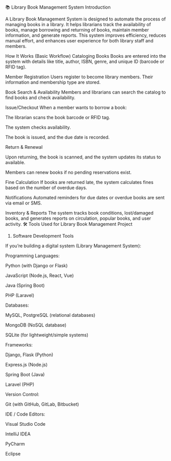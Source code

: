 📚 Library Book Management System
Introduction

A Library Book Management System is designed to automate the process of managing books in a library. It helps librarians track the availability of books, manage borrowing and returning of books, maintain member information, and generate reports. This system improves efficiency, reduces manual effort, and enhances user experience for both library staff and members.

How It Works (Basic Workflow)
Cataloging Books
Books are entered into the system with details like title, author, ISBN, genre, and unique ID (barcode or RFID tag).

Member Registration
Users register to become library members. Their information and membership type are stored.

Book Search & Availability
Members and librarians can search the catalog to find books and check availability.

Issue/Checkout
When a member wants to borrow a book:

The librarian scans the book barcode or RFID tag.

The system checks availability.

The book is issued, and the due date is recorded.

Return & Renewal

Upon returning, the book is scanned, and the system updates its status to available.

Members can renew books if no pending reservations exist.

Fine Calculation
If books are returned late, the system calculates fines based on the number of overdue days.

Notifications
Automated reminders for due dates or overdue books are sent via email or SMS.

Inventory & Reports
The system tracks book conditions, lost/damaged books, and generates reports on circulation, popular books, and user activity.
🛠 Tools Used for Library Book Management Project
1. Software Development Tools

If you’re building a digital system (Library Management System):

Programming Languages:

Python (with Django or Flask)

JavaScript (Node.js, React, Vue)

Java (Spring Boot)

PHP (Laravel)

Databases:

MySQL, PostgreSQL (relational databases)

MongoDB (NoSQL database)

SQLite (for lightweight/simple systems)

Frameworks:

Django, Flask (Python)

Express.js (Node.js)

Spring Boot (Java)

Laravel (PHP)

Version Control:

Git (with GitHub, GitLab, Bitbucket)

IDE / Code Editors:

Visual Studio Code

IntelliJ IDEA

PyCharm

Eclipse
